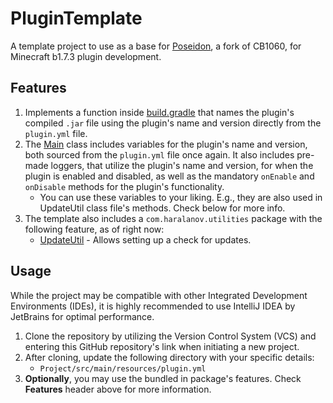 # PluginTemplate
A template project to use as a base for [Poseidon](https://github.com/RhysB/Project-Poseidon), a fork of CB1060, for Minecraft b1.7.3 plugin development.

## Features
1. Implements a function inside [build.gradle](https://github.com/AleksandarHaralanov/PluginTemplate/blob/master/build.gradle) that names the plugin's compiled `.jar` file using the plugin's name and version directly from the `plugin.yml` file.
2. The [Main](https://github.com/AleksandarHaralanov/PluginTemplate/blob/master/src/main/java/org/example/Main.java) class includes variables for the plugin's name and version, both sourced from the `plugin.yml` file once
again.  It also includes pre-made loggers, that utilize the plugin's name and version, for when the plugin is enabled and disabled, as well as the mandatory `onEnable` and `onDisable` methods for the plugin's functionality.
   - You can use these variables to your liking. E.g., they are also used in UpdateUtil class file's methods. Check below for more info.
3. The template also includes a `com.haralanov.utilities` package with the following feature, as of right now:
   - [UpdateUtil](https://github.com/AleksandarHaralanov/PluginTemplate/blob/master/src/main/java/com/haralanov/utilities/UpdateUtil.java) - Allows setting up a check for updates.

## Usage
While the project may be compatible with other Integrated Development Environments (IDEs), it is highly recommended to use IntelliJ IDEA by JetBrains for optimal performance.
1. Clone the repository by utilizing the Version Control System (VCS) and entering this GitHub repository's link when initiating a new project.
2. After cloning, update the following directory with your specific details:
   - `Project/src/main/resources/plugin.yml`
3. **Optionally**, you may use the bundled in package's features. Check **Features** header above for more information.